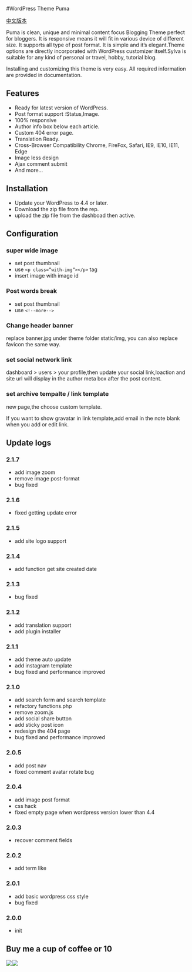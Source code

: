 #WordPress Theme Puma

[中文版本](https://github.com/bigfa/Puma/blob/master/README_CN.md)

Puma is clean, unique and minimal content focus Blogging Theme perfect for bloggers. It is responsive means it will fit in various device of different size. It supports all type of post format. It is simple and it’s elegant.Theme options are directly incorporated with WordPress customizer itself.Sylva is suitable for any kind of personal or travel, hobby, tutorial blog.

Installing and customizing this theme is very easy. All required information are provided in documentation.

## Features


+ Ready for latest version of WordPress.
+ Post format support :Status,Image.
+ 100% responsive
+ Author info box below each article.
+ Custom 404 error page.
+ Translation Ready.
+ Cross-Browser Compatibility Chrome, FireFox, Safari, IE9, IE10, IE11, Edge
+ Image less design
+ Ajax comment submit
+ And more…

## Installation

+ Update your WordPress to 4.4 or later.
+ Download the zip file from the rep.
+ upload the zip file from the dashboad then active.

## Configuration

### super wide image

+ set post thumbnail
+ use `<p class=”with-img”></p>` tag
+ insert image with image id

### Post words break

+ set post thumbnail
+ use `<!--more-->`

### Change header banner

replace banner.jpg under theme folder static/img, you can also replace favicon the same way.

### set social network link

dashboard > users > your profile,then update your social link,loaction and site url will display in the author meta box after the post content.

### set archive tempalte / link template

new page,the choose custom template.

If you want to show gravatar in link template,add email in the note blank when you add or edit link.

## Update logs
### 2.1.7
+ add image zoom
+ remove image post-format
+ bug fixed

### 2.1.6
+ fixed getting update error

### 2.1.5
+ add site logo support

### 2.1.4
+ add function get site created date

### 2.1.3
+ bug fixed

### 2.1.2
+ add translation support
+ add plugin installer

### 2.1.1
+ add theme auto update
+ add instagram template
+ bug fixed and performance improved

### 2.1.0
+ add search form and search template
+ refactory functions.php
+ remove zoom.js
+ add social share button
+ add sticky post icon
+ redesign the 404 page
+ bug fixed and performance improved

### 2.0.5

+ add post nav
+ fixed comment avatar rotate bug

### 2.0.4

+ add image post format
+ css hack
+ fixed empty page when wordpress version lower than 4.4

### 2.0.3
+ recover comment fields

### 2.0.2
+ add term like

### 2.0.1
+ add basic wordpress css style
+ bug fixed

### 2.0.0
+ init

## Buy me a cup of coffee or 10

![](http://static.fatesinger.com/2015/10/o3zg1edhrs8h8gom.JPG)![](http://static.fatesinger.com/2015/10/3knkyzswj5srf0xj.JPG)